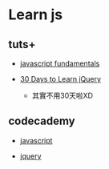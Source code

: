 # Learn js

## tuts+

- [javascript fundamentals](https://code.tutsplus.com/courses/javascript-fundamentals)

- [30 Days to Learn jQuery](https://code.tutsplus.com/courses/30-days-to-learn-jquery)
    
    - 其實不用30天啦XD

## codecademy

- [javascript](http://www.codecademy.com/en/tracks/javascript)

- [jquery](http://www.codecademy.com/en/tracks/jquery)